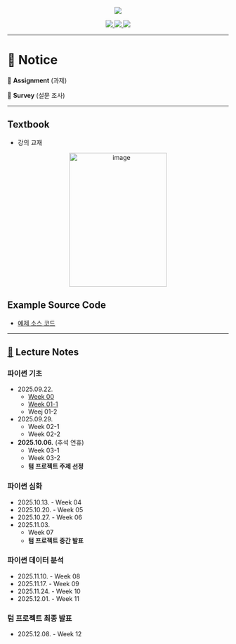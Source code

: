 <p align='center'>
    <img src="https://capsule-render.vercel.app/api?type=waving&color=auto&height=300&section=header&text=Intermediate&fontSize=90&animation=fadeIn&fontAlignY=38&desc=15:30%20~%2017:20%20on%20Mondays&descAlignY=51&descAlign=51"/>
</p>

<p align='center'>
  <a href="https://github.com/JSeong2024/2025-MYPAUL-PYTHONEDU/tree/main">
    <img src="https://img.shields.io/badge/Go%20To%20Back-F3EC69?&style=for-the-badge&&logoColor=white"/>
  </a>
  <a href="https://github.com/JSeong2024/2025-MYPAUL-PYTHONEDU/tree/main/PYTHON-2025-09/Basic">
    <img src="https://img.shields.io/badge/Basic-81DAD6?&style=for-the-badge&&logoColor=white"/>
  </a>
  <a href="https://www.contestkorea.com/">
    <img src="https://img.shields.io/badge/공모전%20정보-F3981E?&style=for-the-badge&&logoColor=white"/>
  </a>
</p>

---

# 📢 Notice
📝 **Assignment** (과제)

📑 **Survey** (설문 조사)

---

## Textbook
- 강의 교재
<P align='center'>
    <a href="https://www.hanbit.co.kr/store/books/look.php?p_code=B4608455176">
        <img width="222" height="304" alt="image" src="https://github.com/user-attachments/assets/5544cbd0-36c8-41e6-bdee-cf69ef27bbf7" />
    </a>
</P>

## Example Source Code
- [예제 소스 코드](https://www.hanbit.co.kr/src/41001)

---

## [📔](https://github.com/JSeong2024/2025-MYPAUL-PYTHONEDU/tree/main/PYTHON-2025-09/Intermediate/Lecture) Lecture Notes
### 파이썬 기초
- 2025.09.22.
  - [Week 00](https://github.com/JSeong2024/2025-MYPAUL-PYTHONEDU/blob/main/PYTHON-2025-09/Intermediate/Lecture/Week-01/%5B%ED%8C%8C%EC%9D%B4%EC%8D%AC%20%EC%A4%91%EA%B8%89%EA%B3%BC%EC%A0%95%5D%20Week%2000_OT.pptx)
  - [Week 01-1](https://github.com/JSeong2024/2025-MYPAUL-PYTHONEDU/blob/main/PYTHON-2025-09/Intermediate/Lecture/Week-01/%5B%ED%8C%8C%EC%9D%B4%EC%8D%AC%20%EC%A4%91%EA%B8%89%EA%B3%BC%EC%A0%95%5D%20Week%2001_1_%ED%94%84%EB%A1%9C%EA%B7%B8%EB%9E%98%EB%B0%8D%EA%B3%BC%20%ED%8C%8C%EC%9D%B4%EC%8D%AC.pptx)
  - Weej 01-2
- 2025.09.29.
  - Week 02-1
  - Week 02-2
- **2025.10.06.** (추석 연휴)
  - Week 03-1
  - Week 03-2
  - **텀 프로젝트 주제 선정** 


### 파이썬 심화
- 2025.10.13. - Week 04
- 2025.10.20. - Week 05
- 2025.10.27. - Week 06
- 2025.11.03.
  - Week 07
  - **텀 프로젝트 중간 발표**

### 파이썬 데이터 분석
- 2025.11.10. - Week 08
- 2025.11.17. - Week 09
- 2025.11.24. - Week 10
- 2025.12.01. - Week 11

### **텀 프로젝트 최종 발표**
- 2025.12.08. - Week 12

